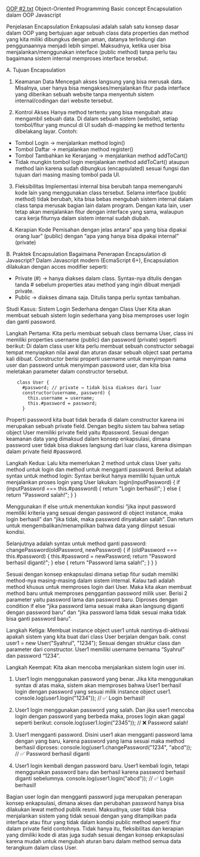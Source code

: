 [OOP #2.txt](https://github.com/user-attachments/files/21821995/OOP.2.txt)
Object-Oriented Programming
Basic concept Encapsulation dalam OOP Javascript

Penjelasan Encapsulation
Enkapsulasi adalah salah satu konsep dasar dalam OOP yang bertujuan agar sebuah class data properties dan method yang kita miliki dibungkus dengan aman, 
datanya terlindungi dan penggunaannya menjadi lebih simpel.
Maksudnya, ketika user bisa menjalankan/menggunakan interface (public method) tanpa perlu tau bagaimana sistem internal memproses interface tersebut.


A. Tujuan Encapsulation
1. Keamanan Data
Mencegah akses langsung yang bisa merusak data. Misalnya, user hanya bisa mengakses/menjalankan fitur pada interface yang diberikan sebuah website tanpa menyentuh sistem internal/codingan dari website tersebut.

2. Kontrol Akses
Hanya method tertentu yang bisa mengubah atau mengambil sebuah data.
Di dalam sebuah sistem (website), setiap tombol/fitur yang muncul di UI sudah di-mapping ke method tertentu dibelakang layar.
Contoh:
* Tombol Login → menjalankan method login()
* Tombol Daftar → menjalankan method register()
* Tombol Tambahkan ke Keranjang → menjalankan method addToCart()
* Tidak mungkin tombol login menjalankan method addToCart() ataupun method lain karena sudah dibungkus (encapsulated) sesuai fungsi dan tujuan dari masing masing tombol pada UI.

3. Fleksibilitas
Implementasi internal bisa berubah tanpa memengaruhi kode lain yang menggunakan class tersebut.
Selama interface (public method) tidak berubah, kita bisa bebas mengubah sistem internal dalam class tanpa merusak bagian lain dalam program.
Dengan kata lain, user tetap akan menjalankan fitur dengan interface yang sama, walaupun cara kerja fiturnya dalam sistem internal sudah diubah.

5. Kerapian Kode
Pemisahan dengan jelas antara” apa yang bisa dipakai orang luar” (public) dengan “apa yang hanya bisa dipakai internal” (private)

B. Praktek Encapsulation
Bagaimana Penerapan Encapsulation di Javascript?
Dalam Javascript modern (EcmaScript 6+), Encapsulation dilakukan dengan acces modifier seperti:
* Private (#) → hanya diakses dalam class.
Syntax-nya ditulis dengan tanda # sebelum properties atau method yang ingin dibuat menjadi private.
* Public → diakses dimana saja.
Ditulis tanpa perlu syntax tambahan.

Studi Kasus: Sistem Login Sederhana dengan Class User
Kita akan membuat sebuah sistem login sederhana yang bisa memproses user login dan ganti password.

Langkah Pertama:
Kita perlu membuat sebuah class bernama User, class ini memiliki properties username (public) dan password (private) seperti berikut:
  Di dalam class user kita perlu membuat sebuah constructor sebagai tempat menyiapkan nilai awal dan aturan dasar sebuah object saat pertama kali dibuat. 
  Constructor berisi properti username untuk menyimpan nama user dan password untuk menyimpan password user, dan kita bisa meletakan parameter dalam constructor tersebut.
  ```
      class User {
        #password; // private → tidak bisa diakses dari luar
        constructor(username, password) {
          this.username = username;
          this.#password = password;
        }
```
Properti password kita buat tidak berada di dalam constructor karena ini merupakan sebuah private field. Dengan begitu sistem tau bahwa setiap object User memiliki private field yaitu #password. 
Sesuai dengan keamanan data yang dimaksud dalam konsep enkapsulasi, dimana password user tidak bisa diakses langsung dari luar class, karena disimpan dalam private field #password.

Langkah Kedua:
Lalu kita memerlukan 2 method untuk class User yaitu method untuk login dan method untuk mengganti password.
Berikut adalah syntax untuk method login:
Syntax berikut hanya memiliki tujuan untuk menjalankan proses login yang User lakukan:
        login(inputPassword) {
          if (inputPassword === this.#password) {
            return "Login berhasil!";
          } else {
            return "Password salah!";
          }
        }

Menggunakan if else untuk menentukan kondisi “jika input password memiliki kriteria yang sesuai dengan password di object instance, maka login berhasil”
dan “jika tidak, maka password dinyatakan salah”. Dan return untuk mengembalikan/menampilkan bahwa data yang diinput sesuai kondisi.

Selanjutnya adalah syntax untuk method ganti password:
        changePassword(oldPassword, newPassword) {
          if (oldPassword === this.#password) {
            this.#password = newPassword;
            return "Password berhasil diganti!";
          } else {
            return "Password lama salah!";
          }
        }
      }

Sesuai dengan konsep enkapsulasi dimana setiap fitur sudah memiliki method-nya masing-masing dalam sistem internal. Kalau tadi adalah method khusus untuk memproses login dari User.
Maka kita akan membuat method baru untuk memproses penggantian password milik user. Berisi 2 parameter yaitu password lama dan password baru. 
Diproses dengan condition if else “jika password lama sesuai maka akan langsung diganti dengan password baru” dan “jika password lama tidak sesuai maka tidak bisa ganti password baru”.

Langkah Ketiga:
Membuat instance object user1 untuk nantinya di-aktivasi apakah sistem yang kita buat dari class User berjalan dengan baik.
      const user1 = new User("Syahrul", "1234");
Sesuai dengan struktur class dan parameter dari constructor. User1 memiliki username bernama “Syahrul” dan password “1234”.


Langkah Keempat:
Kita akan mencoba menjalankan sistem login user ini.
1. User1 login menggunakan password yang benar.
  Jika kita menggunakan syntax di atas maka, sistem akan memproses bahwa User1 berhasil login dengan password yang sesuai milik instance object user1.
      console.log(user1.login("1234")); // ✅ Login berhasil!

2. User1 login menggunakan password yang salah.
  Dan jika user1 mencoba login dengan password yang berbeda maka, proses login akan gagal seperti berikut:
      console.log(user1.login("2345")); // ❌ Password salah!

3. User1 mengganti password.
  Disini user1 akan mengganti password lama dengan yang baru, karena password yang lama sesuai maka method berhasil diproses:
      console.log(user1.changePassword("1234", "abcd")); // ✅ Password berhasil diganti

4. User1 login kembali dengan password baru.
  User1 kembali login, tetapi menggunakan password baru dan berhasil karena password berhasil diganti sebelumnya.
      console.log(user1.login("abcd")); // ✅ Login berhasil!

Bagian user login dan mengganti password juga merupakan penerapan konsep enkapsulasi, dimana akses dan perubahan password hanya bisa dilakukan lewat method publik resmi.
Maksudnya, user tidak bisa menjalankan sistem yang tidak sesuai dengan yang ditampilkan pada interface atau fitur yang tidak dalam kondisi public method seperti fitur dalam private field contohnya.
Tidak hanya itu, fleksibilitas dan kerapian yang dimiliki kode di atas juga sudah sesuai dengan konsep enkapsulasi karena mudah untuk mengubah aturan baru dalam method semua data terangkum dalam class User.
